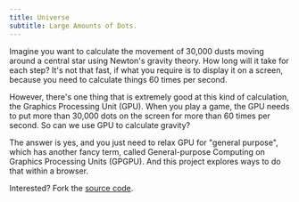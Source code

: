 ```yaml
---
title: Universe
subtitle: Large Amounts of Dots.
---
```


Imagine you want to calculate the movement of 30,000 dusts moving around
a central star using Newton's gravity theory. How long will it take for
each step? It's not that fast, if what you require is to display it on a
screen, because you need to calculate things 60 times per second.

However, there's one thing that is extremely good at this kind of
calculation, the Graphics Processing Unit (GPU). When you play a game,
the GPU needs to put more than 30,000 dots on the screen for more than
60 times per second. So can we use GPU to calculate gravity?

The answer is yes, and you just need to relax GPU for "general purpose",
which has another fancy term, called General-purpose Computing on
Graphics Processing Units (GPGPU). And this project explores ways to do
that within a browser.

Interested? Fork the [source code](https://git.beyond.codes/universe/).
